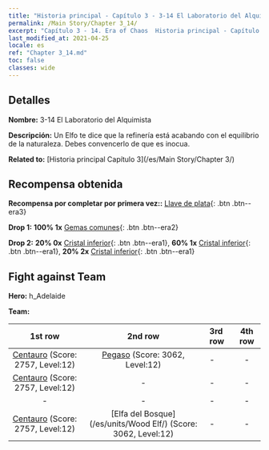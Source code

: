 ```yaml
---
title: "Historia principal - Capítulo 3 - 3-14 El Laboratorio del Alquimista"
permalink: /Main Story/Chapter 3_14/
excerpt: "Capítulo 3 - 14. Era of Chaos  Historia principal - Capítulo 3_14. 3-14 El Laboratorio del Alquimista"
last_modified_at: 2021-04-25
locale: es
ref: "Chapter 3_14.md"
toc: false
classes: wide
---
```


## Detalles

 **Nombre:** 3-14 El Laboratorio del Alquimista

 **Descripción:** Un Elfo te dice que la refinería está acabando con el equilibrio de la naturaleza. Debes convencerlo de que es inocua.

 **Related to:** [Historia principal Capítulo 3](/es/Main Story/Chapter 3/)

## Recompensa obtenida

 **Recompensa por completar por primera vez::** [Llave de plata](/ItemsES/con_693/){: .btn .btn--era3}

 **Drop 1:** **100% 1x** [Gemas comunes](/ItemsES/mat_10/){: .btn .btn--era2}

 **Drop 2:** **20% 0x** [Cristal inferior](/ItemsES/mat_5/){: .btn .btn--era1}, **60% 1x** [Cristal inferior](/ItemsES/mat_5/){: .btn .btn--era1}, **20% 2x** [Cristal inferior](/ItemsES/mat_5/){: .btn .btn--era1}


## Fight against Team
 **Hero:** h_Adelaide

 **Team:**


  | 1st row | 2nd row | 3rd row | 4th row |
  |:----:|:----:|:----|:----:|
  | [Centauro](/es/units/Centaur/) (Score: 2757, Level:12)  | [Pegaso](/es/units/Pegasus/) (Score: 3062, Level:12)  | - | - |
  | [Centauro](/es/units/Centaur/) (Score: 2757, Level:12)  | - | - | - |
  | - | - | - | - |
  | [Centauro](/es/units/Centaur/) (Score: 2757, Level:12)  | [Elfa del Bosque](/es/units/Wood Elf/) (Score: 3062, Level:12)  | - | - |


